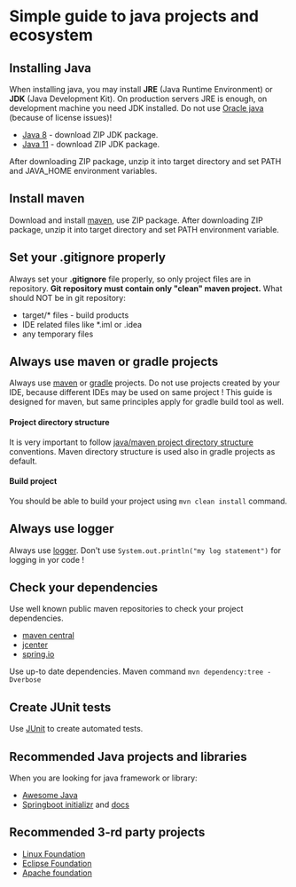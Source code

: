 # Simple guide to java projects and ecosystem

## Installing Java
When installing java, you may install __JRE__ (Java Runtime Environment) or __JDK__ (Java Development Kit).
On production servers JRE is enough, on development machine you need JDK installed. 
Do not use [Oracle java](https://www.oracle.com/technetwork/java/javase/downloads/jdk8-downloads-2133151.html) (because of license issues)! 
* [Java 8](https://adoptopenjdk.net/releases.html?variant=openjdk8&jvmVariant=hotspot) - download ZIP JDK package.
* [Java 11](https://adoptopenjdk.net/releases.html?variant=openjdk11&jvmVariant=hotspot) - download ZIP JDK package.

After downloading ZIP package, unzip it into target directory and set PATH and JAVA_HOME environment variables.

## Install maven
Download and install [maven](https://maven.apache.org/download.cgi), use ZIP package. After downloading ZIP package, unzip it into target directory and set PATH environment variable.

## Set your .gitignore properly
Always set your __.gitignore__ file properly, so only project files are in repository.
__Git repository must contain only "clean" maven project.__ 
What should NOT be in git repository:
* target/* files - build products
* IDE related files like *.iml or .idea
* any temporary files

## Always use maven or gradle projects
Always use [maven](https://maven.apache.org/download.cgi) or [gradle](https://gradle.org/install/) projects.
Do not use projects created by your IDE, because different IDEs may be used on same project !
This guide is designed for maven, but same principles apply for gradle build tool as well.

#### Project directory structure
It is very important to follow [java/maven project directory structure](https://maven.apache.org/guides/introduction/introduction-to-the-standard-directory-layout.html) conventions.
Maven directory structure is used also in gradle projects as default.

#### Build project
You should be able to build your project using ``mvn clean install`` command.

## Always use logger
Always use [logger](https://www.vogella.com/tutorials/Logging/article.html). 
Don't use ``System.out.println("my log statement")`` for logging in yor code !

## Check your dependencies
Use well known public maven repositories to check your project dependencies.
* [maven central](https://search.maven.org/)
* [jcenter](https://bintray.com/bintray/jcenter)
* [spring.io](https://repo.spring.io)

Use up-to date dependencies. Maven command ``mvn dependency:tree -Dverbose``

## Create JUnit tests
Use [JUnit](https://junit.org/junit4/) to create automated tests.

## Recommended Java projects and libraries
When you are looking for java framework or library:
* [Awesome Java](https://github.com/akullpp/awesome-java)
* [Springboot initializr](https://start.spring.io/) and [docs](https://spring.io/docs)

## Recommended 3-rd party projects
* [Linux Foundation](https://www.linuxfoundation.org/projects/)
* [Eclipse Foundation](https://projects.eclipse.org/)
* [Apache foundation](https://www.apache.org/index.html#projects-list)

